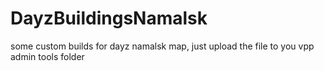 # DayzBuildingsNamalsk
some custom builds for dayz namalsk map, just upload the file to you vpp admin tools folder
